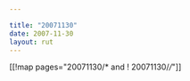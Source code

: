 ```yaml
---

title: "20071130"
date: 2007-11-30
layout: rut
---
```


[[!map pages="20071130/* and ! 20071130/*/*"]]
